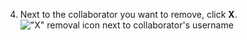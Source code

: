 4. Next to the collaborator you want to remove, click **X**.
   !["X" removal icon next to collaborator's username](/assets/images/help/projects/remove-project-board-collaborator.png)
